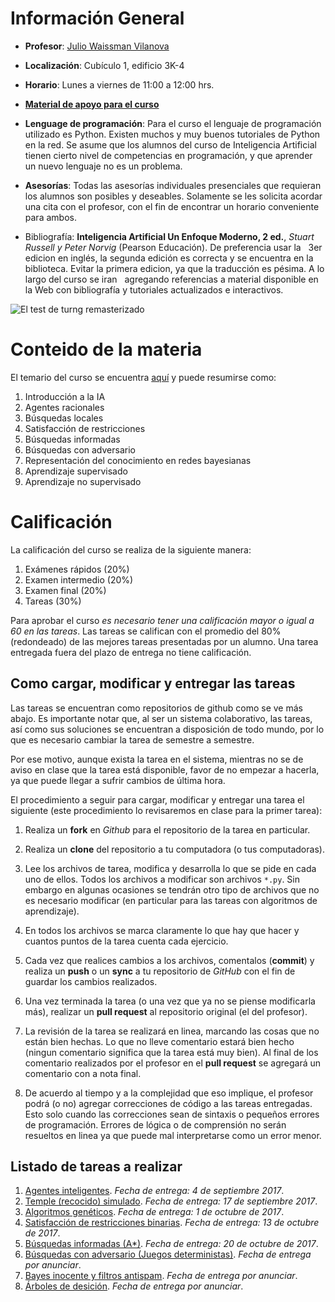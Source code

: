 # Información General

- **Profesor**: [Julio Waissman Vilanova](http://mat.uson.mx/~juliowaissman/)

- **Localización**: Cubículo 1, edificio 3K-4

- **Horario**: Lunes a viernes de 11:00 a 12:00 hrs.

- [**Material de apoyo para el curso**](http://ia-unison.github.io/material/)

- **Lenguage de programación**: Para el curso el lenguaje de programación utilizado es Python.
  Existen muchos y muy buenos tutoriales de Python en la red.
  Se asume que los alumnos del curso de Inteligencia Artificial tienen cierto
  nivel de competencias en programación, y que aprender un nuevo lenguaje
  no es un problema.

- **Asesorías**: Todas las asesorías individuales presenciales que requieran los
   alumnos son posibles y deseables. Solamente se les solicita acordar una cita con el
   profesor, con el fin de encontrar un horario conveniente para ambos.

- Bibliografía: **Inteligencia Artificial Un Enfoque Moderno, 2 ed.**,
   *Stuart Russell y Peter Norvig* (Pearson Educación). De preferencia usar la
   3er edicion en inglés, la segunda edición es correcta y se encuentra en la biblioteca.
   Evitar la primera edicion, ya que la traducción es pésima. A lo largo del curso se iran
   agregando referencias a material disponible en la Web con bibliografía y tutoriales
   actualizados e interactivos.

![El test de turng remasterizado](https://imgs.xkcd.com/comics/turing_test.png "xkcd")

# Conteido de la materia

El temario del curso se encuentra [aquí](temario/temario.pdf) y puede resumirse como:

1. Introducción a la IA
2. Agentes racionales
3. Búsquedas locales
4. Satisfacción de restricciones
5. Búsquedas informadas
6. Búsquedas con adversario
7. Representación del conocimiento en redes bayesianas
8. Aprendizaje supervisado
9. Aprendizaje no supervisado

# Calificación

La calificación del curso se realiza de la siguiente manera:

1. Exámenes rápidos (20%)
2. Examen intermedio (20%)
3. Examen final (20%)
4. Tareas (30%)

Para aprobar el curso *es necesario tener una calificación mayor o igual a 60 en las tareas*.
Las tareas se califican con el promedio del 80% (redondeado) de las mejores
tareas presentadas por un alumno. Una tarea entregada fuera del plazo de entrega no tiene calificación.


## Como cargar, modificar y entregar las tareas

Las tareas se encuentran como repositorios de github como se ve más abajo.
Es importante notar que, al ser un sistema colaborativo, las tareas,
así como sus soluciones se encuentran a disposición de todo mundo,
por lo que es necesario cambiar la tarea de semestre a semestre.

Por ese motivo, aunque exista la tarea en el sistema, mientras no se de
aviso en clase que la tarea está disponible, favor de no empezar a hacerla,
ya que puede llegar a sufrir cambios de última hora.

El procedimiento a seguir para cargar, modificar y entregar una tarea el siguiente
(este procedimiento lo revisaremos en clase para la primer tarea):

1. Realiza un **fork** en *Github* para el repositorio de la tarea en particular.

2. Realiza un **clone** del repositorio a tu computadora (o tus computadoras).

3. Lee los archivos de tarea, modifica y desarrolla lo que se pide en cada uno de ellos.
   Todos los archivos a modificar son archivos `*.py`. Sin embargo en algunas ocasiones
   se tendrán otro tipo de archivos que no es necesario modificar (en particular
   para las tareas con algoritmos de aprendizaje).

4. En todos los archivos se marca claramente lo que hay que hacer y cuantos puntos
   de la tarea cuenta cada ejercicio.

5. Cada vez que realices cambios a los archivos, comentalos (**commit**) y realiza
   un **push** o un **sync** a tu repositorio de *GitHub* con el fin de guardar
   los cambios realizados.

6. Una vez terminada la tarea (o una vez que ya no se piense modificarla más), realizar
   un **pull request** al repositorio original (el del profesor).

7. La revisión de la tarea se realizará en linea, marcando las cosas que no están
   bien hechas. Lo que no lleve comentario estará bien hecho (ningun comentario significa
   que la tarea está muy bien). Al final de los comentario realizados por el profesor en
   el **pull request** se agregará un comentario con a nota final.

8. De acuerdo al tiempo y a la complejidad que eso implique, el profesor podrá (o no)
   agregar correcciones de código a las tareas entregadas. Esto solo cuando las correcciones
   sean de sintaxis o pequeños errores de programación. Errores de lógica o de comprensión
   no serán resueltos en linea ya que puede mal interpretarse como un error menor.

## Listado de tareas a realizar

1. [Agentes inteligentes](https://github.com/IA-UNISON/tarea01-Agentes-Inteligentes). *Fecha de entrega: 4 de septiembre 2017*.
2. [Temple (recocido) simulado](https://github.com/IA-UNISON/tarea02-Temple-Simulado). *Fecha de entrega: 17 de septiembre 2017*.
3. [Algoritmos genéticos](https://github.com/IA-UNISON/tarea03-Algoritmos-Geneticos). *Fecha de entrega: 1 de octubre de 2017*.
4. [Satisfacción de restricciones binarias](https://github.com/IA-UNISON/tarea04-SatisfaccionRestricciones). *Fecha de entrega: 13 de octubre de 2017*.
5. [Búsquedas informadas (A*)](https://github.com/IA-UNISON/tarea05-Busquedas-Informadas). *Fecha de entrega: 20 de octubre de 2017*.
6. [Búsquedas con adversario (Juegos deterministas)](https://github.com/IA-UNISON/tarea05-Busquedas-Informadas). *Fecha de entrega por anunciar*.
7. [Bayes inocente y filtros antispam](https://github.com/IA-UNISON-2015b/tarea07-Naive-Bayes). *Fecha de entrega por anunciar*.
8. [Árboles de desición](https://github.com/IA-UNISON-2015b/tarea08-aprendizaje_supervisado). *Fecha de entrega por anunciar*.
